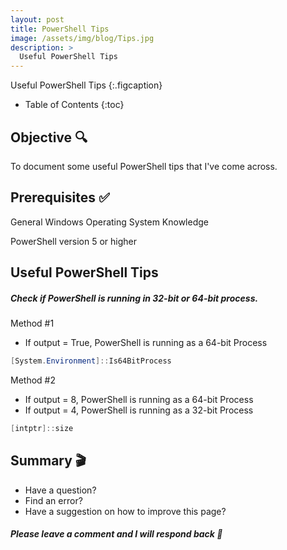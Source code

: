 ```yaml
---
layout: post  
title: PowerShell Tips
image: /assets/img/blog/Tips.jpg
description: >
  Useful PowerShell Tips
---
```


Useful PowerShell Tips
{:.figcaption}

- Table of Contents
{:toc}

## Objective :mag:

To document some useful PowerShell tips that I've come across.

## Prerequisites :white_check_mark:

General Windows Operating System Knowledge

PowerShell version 5 or higher

## Useful PowerShell Tips

##### Check if PowerShell is running in 32-bit or 64-bit process.

Method #1	
* If output = True, PowerShell is running as a 64-bit Process

```powershell	
[System.Environment]::Is64BitProcess
```

Method #2
* If output = 8, PowerShell is running as a 64-bit Process
* If output = 4, PowerShell is running as a 32-bit Process

```powershell	
[intptr]::size
```

## Summary :clapper:
- Have a question?
- Find an error?
- Have a suggestion on how to improve this page?

##### Please leave a comment and I will respond back :speech_balloon:

<script src="https://utteranc.es/client.js"
        repo="djsimtech/blog"
        issue-term="pathname"
        theme="github-dark"
        crossorigin="anonymous"
        async>
</script>
